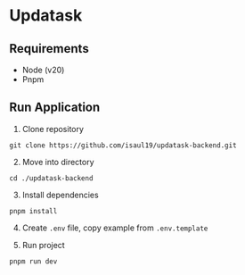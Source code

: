 # Updatask

## Requirements

- Node (v20)
- Pnpm

## Run Application

1. Clone repository

```
git clone https://github.com/isaul19/updatask-backend.git
```

2. Move into directory

```
cd ./updatask-backend
```

3. Install dependencies

```
pnpm install
```

4. Create `.env` file, copy example from `.env.template`

5. Run project

```
pnpm run dev
```
